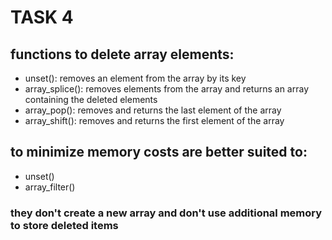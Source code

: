 # TASK 4

## functions to delete array elements:

- unset(): removes an element from the array by its key
- array_splice(): removes elements from the array and returns an array containing the deleted elements
- array_pop(): removes and returns the last element of the array
- array_shift(): removes and returns the first element of the array

## to minimize memory costs are better suited to:

- unset()
- array_filter()

### they don't create a new array and don't use additional memory to store deleted items
